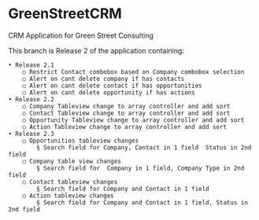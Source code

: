 # GreenStreetCRM
CRM Application for Green Street Consulting

This branch is Release 2 of the application containing:

	• Release 2.1
		○ Restrict Contact combobox based on Company combobox selection
		○ Alert on cant delete company if has contacts
		○ Alert on cant delete contact if has opportunities
		○ Alert on cant delete opportunity if has actions
	• Release 2.2
		○ Company Tableview change to array controller and add sort
		○ Contact Tableview change to array controller and add sort
		○ Opportunity Tableview change to array controller and add sort
		○ Action Tableview change to array controller and add sort
	• Release 2.3
		○ Opportunities tableview changes
			§ Search field for Company, Contact in 1 field  Status in 2nd field
		○ Company table view changes
			§ Search field for  Company in 1 field, Company Type in 2nd field 
		○ Contact tableview changes
			§ Search field for Company and Contact in 1 field
		○ Action tableview changes
			§ Search field for Company and Contact in 1 field, Status in 2nd field 

